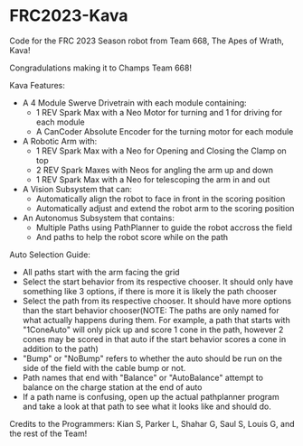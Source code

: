 # FRC2023-Kava

Code for the FRC 2023 Season robot from Team 668, The Apes of Wrath, Kava!

Congradulations making it to Champs Team 668!

Kava Features:
- A 4 Module Swerve Drivetrain with each module containing:
  - 1 REV Spark Max with a Neo Motor for turning and 1 for driving for each module
  - A CanCoder Absolute Encoder for the turning motor for each module
- A Robotic Arm with:
  - 1 REV Spark Max with a Neo for Opening and Closing the Clamp on top
  - 2 REV Spark Maxes with Neos for angling the arm up and down
  - 1 REV Spark Max with a Neo for telescoping the arm in and out
- A Vision Subsystem that can:
  - Automatically align the robot to face in front in the scoring position
  - Automatically adjust and extend the robot arm to the scoring position
- An Autonomus Subsystem that contains:
  - Multiple Paths using PathPlanner to guide the robot accross the field
  - And paths to help the robot score while on the path

Auto Selection Guide:
  - All paths start with the arm facing the grid
  - Select the start behavior from its respective chooser. It should only have something like 3 options, if there is more it is likely the path chooser
  - Select the path from its respective chooser. It should have more options than the start behavior chooser(NOTE: The paths are only named for what actually happens during them. For example, a path that starts with "1ConeAuto" will only pick up and score 1 cone in the path, however 2 cones may be scored in that auto if the start behavior scores a cone in addition to the path)
  - "Bump" or "NoBump" refers to whether the auto should be run on the side of the field with the cable bump or not.
  - Path names that end with "Balance" or "AutoBalance" attempt to balance on the charge station at the end of auto
  - If a path name is confusing, open up the actual pathplanner program and take a look at that path to see what it looks like and should do.

Credits to the Programmers: Kian S, Parker L, Shahar G, Saul S, Louis G, and the rest of the Team!

